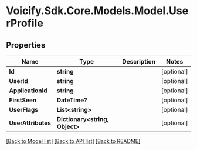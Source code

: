 # Voicify.Sdk.Core.Models.Model.UserProfile
## Properties

Name | Type | Description | Notes
------------ | ------------- | ------------- | -------------
**Id** | **string** |  | [optional] 
**UserId** | **string** |  | [optional] 
**ApplicationId** | **string** |  | [optional] 
**FirstSeen** | **DateTime?** |  | [optional] 
**UserFlags** | **List&lt;string&gt;** |  | [optional] 
**UserAttributes** | **Dictionary&lt;string, Object&gt;** |  | [optional] 

[[Back to Model list]](../README.md#documentation-for-models) [[Back to API list]](../README.md#documentation-for-api-endpoints) [[Back to README]](../README.md)

